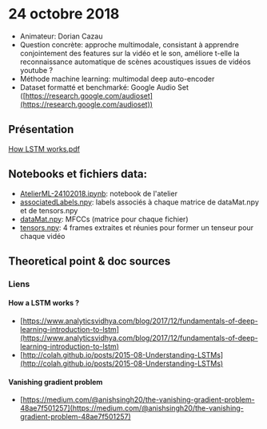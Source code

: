 # 24 octobre 2018
- Animateur: Dorian Cazau
- Question concrète: approche multimodale, consistant à apprendre conjointement des features sur la vidéo et le son, améliore t-elle la reconnaissance automatique de scènes acoustiques issues de vidéos youtube ?
- Méthode machine learning: multimodal deep auto-encoder
- Dataset formatté et benchmarké: Google Audio Set ([https://research.google.com/audioset](https://research.google.com/audioset))

## Présentation
[How LSTM works.pdf](https://github.com/amlb/amlb.github.io/blob/master/2018-10-24_LSTM-CNN_GoogleAudioSet/How%20LSTM%20works.pdf)

## Notebooks et fichiers data:
- [AtelierML-24102018.ipynb](https://github.com/amlb/amlb.github.io/blob/master/2018-10-24_LSTM-CNN_GoogleAudioSet/AtelierML-24102018.ipynb): notebook de l'atelier
- [associatedLabels.npy](https://github.com/amlb/amlb.github.io/blob/master/2018-10-24_LSTM-CNN_GoogleAudioSet/associatedLabels.npy): labels associés à chaque matrice de dataMat.npy et de tensors.npy
- [dataMat.npy](https://github.com/amlb/amlb.github.io/blob/master/2018-10-24_LSTM-CNN_GoogleAudioSet/dataMat.npy): MFCCs (matrice pour chaque fichier)
- [tensors.npy](https://github.com/amlb/amlb.github.io/blob/master/2018-10-24_LSTM-CNN_GoogleAudioSet/tensors.npy): 4 frames extraites et réunies pour former un tenseur pour chaque vidéo

## Theoretical point & doc sources

### Liens

#### How a LSTM works ?
- [https://www.analyticsvidhya.com/blog/2017/12/fundamentals-of-deep-learning-introduction-to-lstm](https://www.analyticsvidhya.com/blog/2017/12/fundamentals-of-deep-learning-introduction-to-lstm)
- [http://colah.github.io/posts/2015-08-Understanding-LSTMs](http://colah.github.io/posts/2015-08-Understanding-LSTMs)

#### Vanishing gradient problem
- [https://medium.com/@anishsingh20/the-vanishing-gradient-problem-48ae7f501257](https://medium.com/@anishsingh20/the-vanishing-gradient-problem-48ae7f501257)

